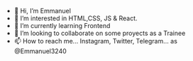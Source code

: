 - 👋 Hi, I’m Emmanuel
- 👀 I’m interested in HTML,CSS, JS & React.
- 🌱 I’m currently learning Frontend
- 💞️ I’m looking to collaborate on some proyects as a Trainee
- 📫 How to reach me... Instagram, Twitter, Telegram... as @Emmanuel3240

<!---
Emmanuel3240/Emmanuel3240 is a ✨ special ✨ repository because its `README.md` (this file) appears on your GitHub profile.
You can click the Preview link to take a look at your changes.
--->
